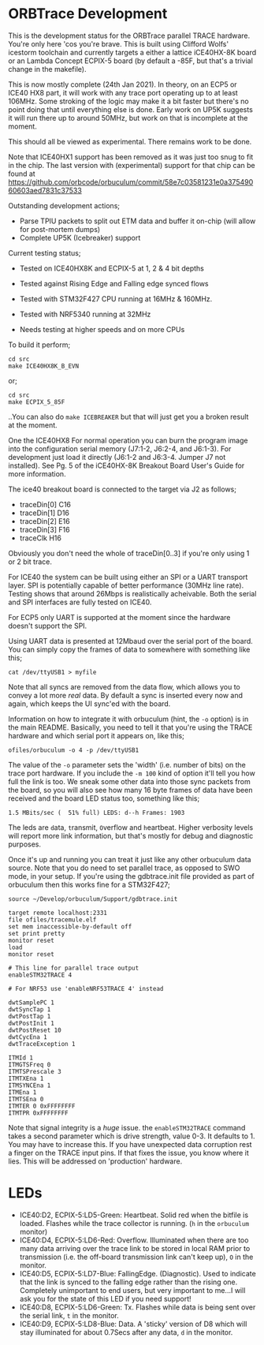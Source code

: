 ORBTrace Development
====================

This is the development status for the ORBTrace parallel TRACE hardware. You're only here 'cos you're brave. This is built using Clifford Wolfs' icestorm toolchain and currently targets a either a lattice iCE40HX-8K board or an Lambda Concept ECPIX-5 board (by default a -85F, but that's a trivial change in the makefile).

This is now mostly complete (24th Jan 2021). In theory, on an ECP5  or ICE40 HX8 part, it will work with any trace port operating up to at least 106MHz. Some stroking of the logic may make it a bit faster but there's no point doing that until everything else is done.   Early work on UP5K suggests it will run there up to around 50MHz, but work on that is incomplete at the moment.

This should all be viewed as experimental. There remains work to be done.

Note that ICE40HX1 support has been removed as it was just too snug to fit in the chip. The last version with (experimental) support for that chip can be found at https://github.com/orbcode/orbuculum/commit/58e7c03581231e0a37549060603aed7831c37533

Outstanding development actions;

 * Parse TPIU packets to split out ETM data and buffer it on-chip (will allow for post-mortem dumps)
 * Complete UP5K (Icebreaker) support
 
Current testing status;

 * Tested on ICE40HX8K and ECPIX-5 at 1, 2 & 4 bit depths
 * Tested against Rising Edge and Falling edge synced flows
 * Tested with STM32F427 CPU running at 16MHz & 160MHz.
 * Tested with NRF5340 running at 32MHz

 * Needs testing at higher speeds and on more CPUs

To build it perform;

```
cd src
make ICE40HX8K_B_EVN

```
or;

```
cd src
make ECPIX_5_85F

```

..You can also do `make ICEBREAKER` but that will just get you a broken result at the moment.

One the ICE40HX8 For normal operation you can burn the program image into the configuration serial memory
(J7:1-2, J6:2-4, and J6:1-3). For development just load it directly (J6:1-2 and
J6:3-4. Jumper J7 not installed). See Pg. 5 of the iCE40HX-8K Breakout Board User's Guide for
more information.

The ice40 breakout board is connected to the target via J2 as follows;

   * traceDin[0] C16
   * traceDin[1] D16
   * traceDin[2] E16
   * traceDin[3] F16
   * traceClk    H16

Obviously you don't need the whole of traceDin[0..3] if you're only using 1 or 2 bit trace.

For ICE40 the system can be built using either an SPI or a UART transport layer. SPI is potentially capable of better performance (30MHz line rate). Testing shows that around 26Mbps is realistically acheivable. Both the serial and SPI interfaces are fully tested on ICE40.

For ECP5 only UART is supported at the moment since the hardware doesn't support the SPI.

Using UART data is presented at 12Mbaud over the serial port of the board. You can simply copy the frames of data to somewhere with something like this;

```
cat /dev/ttyUSB1 > myfile
```
Note that all syncs are removed from the data flow, which allows you to convey a lot more _real_ data. By default a sync is inserted every now and again, which keeps the UI sync'ed with the board.

Information on how to integrate it with orbuculum (hint, the `-o` option) is in the main README. Basically, you need to tell it that you're using the TRACE hardware and which serial port it appears on, like this;

```
ofiles/orbuculum -o 4 -p /dev/ttyUSB1
```

The value of the `-o` parameter sets the 'width' (i.e. number of bits) on the trace port hardware. If you include the `-m 100` kind of option it'll tell you how full the link is too. We sneak some other data into those sync packets from the board, so you will also see how many 16 byte frames of data have been received and the board LED status too, something like this;

```
1.5 MBits/sec (  51% full) LEDS: d--h Frames: 1903
```

The leds are `d`ata, `t`ransmit, `O`verflow and `h`eartbeat. Higher verbosity levels will report more link information, but that's mostly for debug and diagnostic purposes.

Once it's up and running you can treat it just like any other orbuculum data source. Note that you do need to set parallel trace, as opposed to SWO mode, in your setup. If you're using the gdbtrace.init file provided as part of orbuculum then this works fine for a STM32F427;

```
source ~/Develop/orbuculum/Support/gdbtrace.init

target remote localhost:2331
file ofiles/tracemule.elf
set mem inaccessible-by-default off
set print pretty
monitor reset
load
monitor reset

# This line for parallel trace output
enableSTM32TRACE 4

# For NRF53 use 'enableNRF53TRACE 4' instead

dwtSamplePC 1
dwtSyncTap 1
dwtPostTap 1
dwtPostInit 1
dwtPostReset 10
dwtCycEna 1
dwtTraceException 1

ITMId 1
ITMGTSFreq 0
ITMTSPrescale 3
ITMTXEna 1
ITMSYNCEna 1
ITMEna 1
ITMTSEna 0
ITMTER 0 0xFFFFFFFF
ITMTPR 0xFFFFFFFF
```

Note that signal integrity is a _huge_ issue. the `enableSTM32TRACE` command takes a second parameter which is drive strength, value 0-3. It defaults to 1. You may have to increase this.  If you have unexpected data corruption rest a finger on the TRACE input pins. If that fixes the issue, you know where it lies.  This will be addressed on 'production' hardware.

LEDs
====

 - ICE40:D2, ECPIX-5:LD5-Green: Heartbeat. Solid red when the bitfile is loaded. Flashes while the trace collector is running. (`h` in the `orbuculum` monitor)
 - ICE40:D4, ECPIX-5:LD6-Red: Overflow. Illuminated when there are too many data arriving over the trace link to be stored in local RAM prior to transmission (i.e. the off-board transmission link can't keep up), `O` in the monitor.
 - ICE40:D5, ECPIX-5:LD7-Blue: FallingEdge. (Diagnostic). Used to indicate that the link is synced to the falling edge rather than the rising one. Completely unimportant to end users, but very important to me...I will ask you for the state of this LED if you need support!
 - ICE40:D8, ECPIX-5:LD6-Green: Tx. Flashes while data is being sent over the serial link, `t` in the monitor.
 - ICE40:D9, ECPIX-5:LD8-Blue: Data. A 'sticky' version of D8 which will stay illuminated for about 0.7Secs after any data, `d` in the monitor.
 
